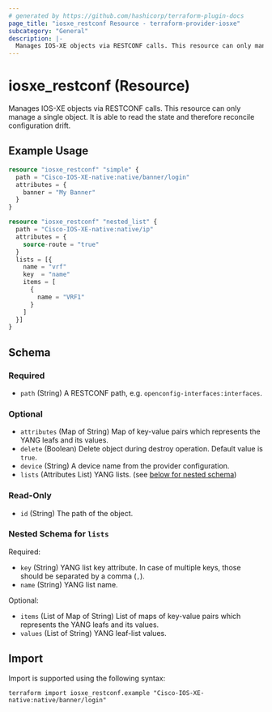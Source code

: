 ```yaml
---
# generated by https://github.com/hashicorp/terraform-plugin-docs
page_title: "iosxe_restconf Resource - terraform-provider-iosxe"
subcategory: "General"
description: |-
  Manages IOS-XE objects via RESTCONF calls. This resource can only manage a single object. It is able to read the state and therefore reconcile configuration drift.
---
```


# iosxe_restconf (Resource)

Manages IOS-XE objects via RESTCONF calls. This resource can only manage a single object. It is able to read the state and therefore reconcile configuration drift.

## Example Usage

```terraform
resource "iosxe_restconf" "simple" {
  path = "Cisco-IOS-XE-native:native/banner/login"
  attributes = {
    banner = "My Banner"
  }
}

resource "iosxe_restconf" "nested_list" {
  path = "Cisco-IOS-XE-native:native/ip"
  attributes = {
    source-route = "true"
  }
  lists = [{
    name = "vrf"
    key  = "name"
    items = [
      {
        name = "VRF1"
      }
    ]
  }]
}
```

<!-- schema generated by tfplugindocs -->
## Schema

### Required

- `path` (String) A RESTCONF path, e.g. `openconfig-interfaces:interfaces`.

### Optional

- `attributes` (Map of String) Map of key-value pairs which represents the YANG leafs and its values.
- `delete` (Boolean) Delete object during destroy operation. Default value is `true`.
- `device` (String) A device name from the provider configuration.
- `lists` (Attributes List) YANG lists. (see [below for nested schema](#nestedatt--lists))

### Read-Only

- `id` (String) The path of the object.

<a id="nestedatt--lists"></a>
### Nested Schema for `lists`

Required:

- `key` (String) YANG list key attribute. In case of multiple keys, those should be separated by a comma (`,`).
- `name` (String) YANG list name.

Optional:

- `items` (List of Map of String) List of maps of key-value pairs which represents the YANG leafs and its values.
- `values` (List of String) YANG leaf-list values.

## Import

Import is supported using the following syntax:

```shell
terraform import iosxe_restconf.example "Cisco-IOS-XE-native:native/banner/login"
```
